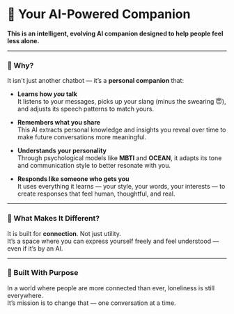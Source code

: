 # 🌟 Your AI-Powered Companion

**This is an intelligent, evolving AI companion designed to help people feel less alone.**

---

### 💬 Why?

It isn't just another chatbot — it’s a **personal companion** that:

- **Learns how *you* talk**  
  It listens to your messages, picks up your slang (minus the swearing 😇), and adjusts its speech patterns to match yours.

- **Remembers what you share**  
  This AI extracts personal knowledge and insights you reveal over time to make future conversations more meaningful.

- **Understands your personality**  
  Through psychological models like **MBTI** and **OCEAN**, it adapts its tone and communication style to better resonate with you.

- **Responds like someone who gets you**  
  It uses everything it learns — your style, your words, your interests — to create responses that feel human, thoughtful, and real.

---

### 🤝 What Makes It Different?

It is built for **connection**. Not just utility.  
It’s a space where you can express yourself freely and feel understood — even if it’s by an AI.

---

### 🚀 Built With Purpose

In a world where people are more connected than ever, loneliness is still everywhere.  
It’s mission is to change that — one conversation at a time.
